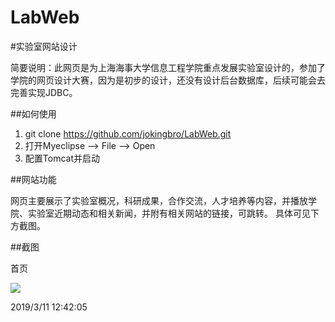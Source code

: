 # LabWeb
#实验室网站设计

简要说明：此网页是为上海海事大学信息工程学院重点发展实验室设计的，参加了学院的网页设计大赛，因为是初步的设计，还没有设计后台数据库，后续可能会去完善实现JDBC。

##如何使用

1. git clone https://github.com/jokingbro/LabWeb.git
1. 打开Myeclipse --> File --> Open
1. 配置Tomcat并启动


##网站功能

网页主要展示了实验室概况，科研成果，合作交流，人才培养等内容，并播放学院、实验室近期动态和相关新闻，并附有相关网站的链接，可跳转。
具体可见下方截图。

##截图

首页

![](https://i.imgur.com/gZZJPEC.jpg)

2019/3/11 12:42:05 
